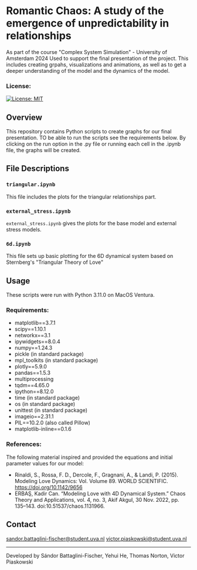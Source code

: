 # Romantic Chaos: A study of the emergence of unpredictability in relationships
As part of the course "Complex System Simulation" - University of Amsterdam 2024
Used to support the final presentation of the project. This includes creating grpahs, visualizations and animations, as well as to get a deeper understanding of the model and the dynamics of the model. 

### License:
[![License: MIT](https://img.shields.io/badge/License-MIT-yellow.svg)](https://opensource.org/licenses/MIT)

## Overview
This repository contains Python scripts to create graphs for our final presentation. TO be able to run the scripts see the requirements below. By clicking on the run option in the .py file or running each cell in the .ipynb file, the graphs will be created. 

## File Descriptions

### `triangular.ipynb`
This file includes the plots for the triangular relationships part.

### `external_stress.ipynb`
`external_stress.ipynb` gives the plots for the base model and external stress models.

### `6d.ipynb`
This file sets up basic plotting for the 6D dynamical system based on Sternberg's "Triangular Theory of Love"


## Usage
These scripts were run with Python 3.11.0 on MacOS Ventura. 


### Requirements:
* matplotlib==3.7.1 
* scipy==1.10.1
* networkx==3.1
* ipywidgets==8.0.4
* numpy==1.24.3
* pickle (in standard package)
* mpl_toolkits (in standard package)
* plotly==5.9.0
* pandas==1.5.3
* multiprocessing
* tqdm==4.65.0
* ipython==8.12.0
* time (in standard package)
* os (in standard package)
* unittest (in standard package)
* imageio==2.31.1
* PIL==10.2.0 (also called Pillow)
* matplotlib-inline==0.1.6



### References:
The following material inspired and provided the equations and initial parameter values for our model:
* Rinaldi, S., Rossa, F. D., Dercole, F., Gragnani, A., & Landi, P. (2015). Modeling Love Dynamics: Vol. Volume 89. WORLD SCIENTIFIC. https://doi.org/10.1142/9656
* ERBAŞ, Kadir Can. “Modeling Love with 4D Dynamical System.” Chaos Theory and Applications, vol. 4, no. 3, Akif Akgul, 30 Nov. 2022, pp. 135–143. doi:10.51537/chaos.1131966.​


## Contact
sandor.battaglini-fischer@student.uva.nl
victor.piaskowski@student.uva.nl

---

Developed by Sándor Battaglini-Fischer, Yehui He, Thomas Norton, Victor Piaskowski

